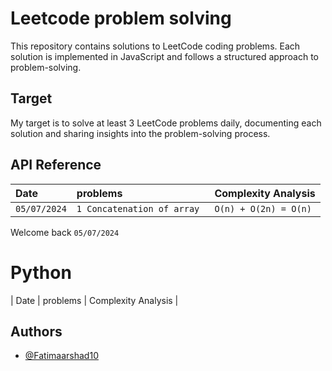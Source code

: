 
# Leetcode problem solving

This repository contains solutions to LeetCode coding problems. Each solution is implemented in JavaScript and follows a structured approach to problem-solving.

## Target

My target is to solve at least 3 LeetCode problems daily, documenting each solution and sharing insights into the problem-solving process.


## API Reference

| Date | problems     |      Complexity Analysis           |
| :-------- | :------- | :------------------------- |
| `05/07/2024` | `1 Concatenation of array ` | `O(n) + O(2n) = O(n)`|

Welcome back `05/07/2024`
<h1>Python</h1> 

| Date | problems | Complexity Analysis |

## Authors

- [@Fatimaarshad10](https://github.com/Fatimaarshad10)

